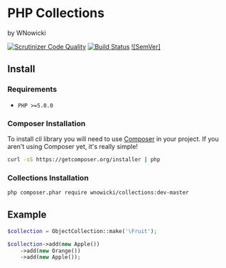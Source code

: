# PHP Collections
by WNowicki

[![Scrutinizer Code Quality](https://scrutinizer-ci.com/g/wnowicki/collections/badges/quality-score.png?b=master)](https://scrutinizer-ci.com/g/wnowicki/collections/?branch=master)
[![Build Status](https://scrutinizer-ci.com/g/wnowicki/collections/badges/build.png?b=master)](https://scrutinizer-ci.com/g/wnowicki/collections/build-status/master)
[![SemVer]](http://semver.org)

## Install

### Requirements
- `PHP >=5.0.0`

### Composer Installation
To install *cli* library you will need to use [Composer](http://getcomposer.org/) in your project. If you aren't using Composer yet, it's really simple!
```bash
curl -sS https://getcomposer.org/installer | php
```

### Collections Installation
```bash
php composer.phar require wnowicki/collections:dev-master
```

## Example

```php
$collection = ObjectCollection::make('\Fruit');

$collection->add(new Apple())
    ->add(new Orange())
    ->add(new Apple());
```
